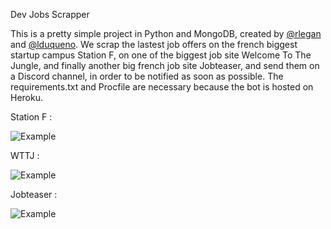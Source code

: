 Dev Jobs Scrapper

This is a pretty simple project in Python and MongoDB, created by [@rlegan](https://github.com/rlegan) and [@lduqueno](https://github.com/lduqueno).
We scrap the lastest job offers on the french biggest startup campus Station F, on one of the biggest job site Welcome To The Jungle, and finally another big french job site Jobteaser, and send them on a Discord channel, in order to be notified as soon as possible.
The requirements.txt and Procfile are necessary because the bot is hosted on Heroku.

Station F :

![Example](https://nsa40.casimages.com/img/2020/08/19/200819114618828968.png)


WTTJ :

![Example](https://nsa40.casimages.com/img/2020/08/21/200821091638138923.png)


Jobteaser :

![Example](https://nsa40.casimages.com/img/2020/08/21/200821091250958638.png)
